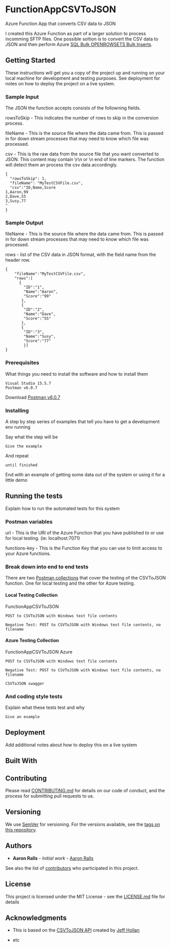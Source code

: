 # FunctionAppCSVToJSON

Azure Function App that converts CSV data to JSON

I created this Azure Function as part of a larger solution to process incomming SFTP files. One possible soltion is to convert the CSV data to JSON and then perform Azure [SQL Bulk OPENROWSETS Bulk Inserts](https://blogs.msdn.microsoft.com/sqlserverstorageengine/2015/10/07/bulk-importing-json-files-into-sql-server/).

## Getting Started

These instructions will get you a copy of the project up and running on your local machine for development and testing purposes. See deployment for notes on how to deploy the project on a live system.

### Sample Input

The JSON the function accepts consists of the followning fields.

rowsToSkip - This indicates the number of rows to skip in the conversion process.

fileName - This is the source file where the data came from. This is passed in for down stream processes that may need to know which file was processed.

csv - This is the raw data from the source file that you want converted to JSON.
This content may contain \r\n or \n end of line markers. The function will detect them an process the csv data accordingly.

```
{
  "rowsToSkip": 1,
  "fileName": "MyTestCSVFile.csv",
  "csv":"ID,Name,Score
1,Aaron,99
2,Dave,55
3,Susy,77
"
}
```

### Sample Output

fileName - This is the source file where the data came from. This is passed in for down stream processes that may need to know which file was processed.

rows - list of the CSV data in JSON format, with the field name from the header row.

```
{
    "fileName":"MyTestCSVFile.csv",
    "rows":[
      {
        "ID":"1",
        "Name":"Aaron",
        "Score":"99"
       },
       {
        "ID":"2",
        "Name":"Dave",
        "Score":"55"
       },
       {
        "ID":"3",
        "Name":"Susy",
        "Score":"77"
        }]
}

```
### Prerequisites

What things you need to install the software and how to install them

```
Visual Studio 15.5.7 
Postman v6.0.7
```
Download [Postman v6.0.7](https://www.getpostman.com/) 

### Installing

A step by step series of examples that tell you have to get a development env running

Say what the step will be

```
Give the example
```

And repeat

```
until finished
```

End with an example of getting some data out of the system or using it for a little demo

## Running the tests

Explain how to run the automated tests for this system

### Postman variables
url - This is the URI of the Azure Function that you have published to or use for local testing. (ie: localhost:7071)

functions-key - This is the Function Key that you can use to limit access to your Azure functions.

### Break down into end to end tests

There are two [Postman collections](https://github.com/aaronralls/FunctionAppCSVToJSON/tree/master/Postman%20Tests) that cover the testing of the CSVToJSON function. One for local testing and the other for Azure testing.

#### Local Testing Collection

FunctionAppCSVToJSON 

```
POST to CSVToJSON with Windows text file contents

Negative Test: POST to CSVToJSON with Windows text file contents, no filename
```

#### Azure Testing Collection

FunctionAppCSVToJSON Azure

```
POST to CSVToJSON with Windows text file contents

Negative Test: POST to CSVToJSON with Windows text file contents, no filename

CSVToJSON swagger
```

### And coding style tests

Explain what these tests test and why

```
Give an example
```

## Deployment

Add additional notes about how to deploy this on a live system

## Built With



## Contributing

Please read [CONTRIBUTING.md](https://gist.github.com/AaronRalls/b24679402957c63ec426) for details on our code of conduct, and the process for submitting pull requests to us.

## Versioning

We use [SemVer](http://semver.org/) for versioning. For the versions available, see the [tags on this repository](https://github.com/AaronRalls/FunctionAppCSVToJSON/tags). 

## Authors

* **Aaron Ralls** - *Initial work* - [Aaron Ralls](https://github.com/AaronRalls)

See also the list of [contributors](https://github.com/AaronRalls/FunctionAppCSVToJSON/contributors) who participated in this project.

## License

This project is licensed under the MIT License - see the [LICENSE.md](LICENSE.md) file for details

## Acknowledgments

* This is based on the [CSVToJSON API](https://github.com/jeffhollan/CSVtoJSON) created by [Jeff Hollan](https://github.com/jeffhollan)

* etc

